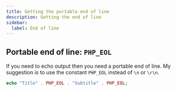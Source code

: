 ```yaml
---
title: Getting the portable end of line
description: Getting the end of line
sidebar:
  label: End of line
---
```


## Portable end of line: `PHP_EOL`
If you need to echo output then you need a portable end of line. My suggestion is to use the constant `PHP_EOL` instead of `\n` or `\r\n`.

```php
echo "Title" . PHP_EOL . "Subtitle" . PHP_EOL;
```
